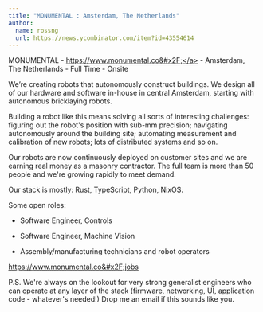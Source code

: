 ```yaml
---
title: "MONUMENTAL : Amsterdam, The Netherlands"
author:
  name: rossng
  url: https://news.ycombinator.com/item?id=43554614
---
```

MONUMENTAL - <a href="https:&#x2F;&#x2F;www.monumental.co&#x2F;" rel="nofollow">https:&#x2F;&#x2F;www.monumental.co&#x2F;</a> - Amsterdam, The Netherlands - Full Time - Onsite

We’re creating robots that autonomously construct buildings. We design all of our hardware and software in-house in central Amsterdam, starting with autonomous bricklaying robots.

Building a robot like this means solving all sorts of interesting challenges: figuring out the robot&#x27;s position with sub-mm precision; navigating autonomously around the building site; automating measurement and calibration of new robots; lots of distributed systems and so on.

Our robots are now continuously deployed on customer sites and we are earning real money as a masonry contractor. The full team is more than 50 people and we&#x27;re growing rapidly to meet demand.

Our stack is mostly: Rust, TypeScript, Python, NixOS.

Some open roles:

- Software Engineer, Controls

- Software Engineer, Machine Vision

- Assembly&#x2F;manufacturing technicians and robot operators

<a href="https:&#x2F;&#x2F;www.monumental.co&#x2F;jobs" rel="nofollow">https:&#x2F;&#x2F;www.monumental.co&#x2F;jobs</a>

P.S. We&#x27;re always on the lookout for very strong generalist engineers who can operate at any layer of the stack (firmware, networking, UI, application code - whatever&#x27;s needed!) Drop me an email if this sounds like you.
<JobApplication />
